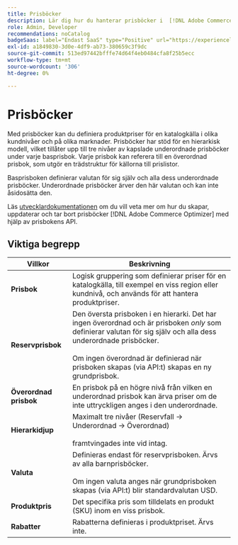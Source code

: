 ```yaml
---
title: Prisböcker
description: Lär dig hur du hanterar prisböcker i  [!DNL Adobe Commerce Optimizer].
role: Admin, Developer
recommendations: noCatalog
badgeSaas: label="Endast SaaS" type="Positive" url="https://experienceleague.adobe.com/sv/docs/commerce/user-guides/product-solutions" tooltip="Gäller endast Adobe Commerce as a Cloud Service- och Adobe Commerce Optimizer-projekt (SaaS-infrastruktur som hanteras av Adobe)."
exl-id: a1849830-3d0e-4df9-ab73-380659c3f9dc
source-git-commit: 513ed97442bfffe74d64f4eb0484cfa8f25b5ecc
workflow-type: tm+mt
source-wordcount: '306'
ht-degree: 0%

---
```


# Prisböcker

Med prisböcker kan du definiera produktpriser för en katalogkälla i olika kundnivåer och på olika marknader. Prisböcker har stöd för en hierarkisk modell, vilket tillåter upp till tre nivåer av kapslade underordnade prisböcker under varje basprisbok. Varje prisbok kan referera till en överordnad prisbok, som utgör en trädstruktur för källorna till prislistor.

Basprisboken definierar valutan för sig själv och alla dess underordnade prisböcker. Underordnade prisböcker ärver den här valutan och kan inte åsidosätta den.

Läs [utvecklardokumentationen](https://developer.adobe.com/commerce/services/reference/rest/) om du vill veta mer om hur du skapar, uppdaterar och tar bort prisböcker [!DNL Adobe Commerce Optimizer] med hjälp av prisbokens API.

## Viktiga begrepp

| Villkor | Beskrivning |
|------|-------------|
| **Prisbok** | Logisk gruppering som definierar priser för en katalogkälla, till exempel en viss region eller kundnivå, och används för att hantera produktpriser. |
| **Reservprisbok** | Den översta prisboken i en hierarki. Det har ingen överordnad och är prisboken *only* som definierar valutan för sig själv och alla dess underordnade prisböcker.<br/><br/>Om ingen överordnad är definierad när prisboken skapas (via API:t) skapas en ny grundprisbok. |
| **Överordnad prisbok** | En prisbok på en högre nivå från vilken en underordnad prisbok kan ärva priser om de inte uttryckligen anges i den underordnade. |
| **Hierarkidjup** | Maximalt tre nivåer (Reservfall -> Underordnad -> Överordnad)<br/><br/> framtvingades inte vid intag. |
| **Valuta** | Definieras endast för reservprisboken. Ärvs av alla barnprisböcker.<br/><br/>Om ingen valuta anges när grundprisboken skapas (via API:t) blir standardvalutan USD. |
| **Produktpris** | Det specifika pris som tilldelats en produkt (SKU) inom en viss prisbok. |
| **Rabatter** | Rabatterna definieras i produktpriset. Ärvs inte. |
